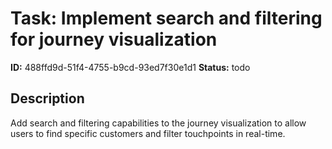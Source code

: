 # Task: Implement search and filtering for journey visualization

**ID:** 488ffd9d-51f4-4755-b9cd-93ed7f30e1d1
**Status:** todo

## Description

Add search and filtering capabilities to the journey visualization to allow users to find specific customers and filter touchpoints in real-time.
